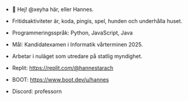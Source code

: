 - 👋 Hej! @xeyha här, eller Hannes.
- Fritidsaktiviteter är, koda, pingis, spel, hunden och underhålla huset.
- Programmeringsspråk: Python, JavaScript, Java
- Mål: Kandidatexamen i Informatik vårterminen 2025.
- Arbetar i nuläget som utredare på statlig myndighet.

- Replit: https://replit.com/@hannestarach
- BOOT: https://www.boot.dev/u/hannes
- Discord: professorn
  


<!---
xeyha/xeyha is a ✨ special ✨ repository because its `README.md` (this file) appears on your GitHub profile.
You can click the Preview link to take a look at your changes.
--->
